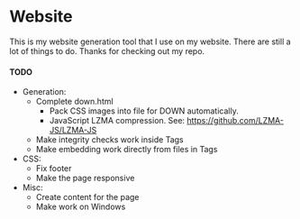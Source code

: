 # Website
This is my website generation tool that I use on my website. There are still a lot of things to do. Thanks for checking out my repo.

#### TODO
 - Generation:
   - Complete down.html
     - Pack CSS images into file for DOWN automatically.
     - JavaScript LZMA compression. See: https://github.com/LZMA-JS/LZMA-JS
   - Make integrity checks work inside Tags
   - Make embedding work directly from files in Tags
 - CSS:
   - Fix footer
   - Make the page responsive
 - Misc:
   - Create content for the page
   - Make work on Windows
 
